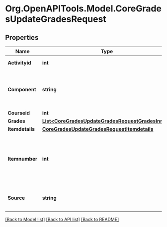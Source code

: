 # Org.OpenAPITools.Model.CoreGradesUpdateGradesRequest

## Properties

Name | Type | Description | Notes
------------ | ------------- | ------------- | -------------
**Activityid** | **int** | The activity ID | [default to null]
**Component** | **string** | A component, for example mod_forum or mod_quiz | [default to "null"]
**Courseid** | **int** | id of course | 
**Grades** | [**List&lt;CoreGradesUpdateGradesRequestGradesInner&gt;**](CoreGradesUpdateGradesRequestGradesInner.md) |  | [optional] 
**Itemdetails** | [**CoreGradesUpdateGradesRequestItemdetails**](CoreGradesUpdateGradesRequestItemdetails.md) |  | [optional] 
**Itemnumber** | **int** | grade item ID number for modules that have multiple grades. Typically this is 0. | [default to null]
**Source** | **string** | The source of the grade update | [default to "null"]

[[Back to Model list]](../README.md#documentation-for-models) [[Back to API list]](../README.md#documentation-for-api-endpoints) [[Back to README]](../README.md)

